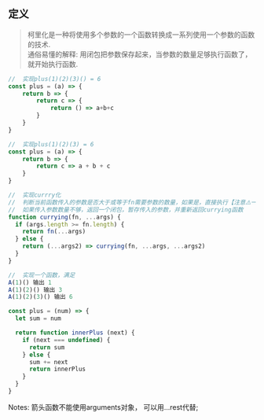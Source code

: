 ## 定义
> 柯里化是一种将使用多个参数的一个函数转换成一系列使用一个参数的函数的技术. <br>
通俗易懂的解释: 用闭包把参数保存起来，当参数的数量足够执行函数了，就开始执行函数. 

```js
//  实现plus(1)(2)(3)() = 6
const plus = (a) => {
	return b => {
		return c => {
            return () => a+b+c
        }
	}
}

//  实现plus(1)(2)(3) = 6
const plus = (a) => {
	return b => {
		return c => a + b + c
	}
}

//  实现currry化
//  判断当前函数传入的参数是否大于或等于fn需要参数的数量，如果是，直接执行【注意⚠️一个函数长度为fn.length 输入的参数个数⚠️ 】
//  如果传入参数数量不够，返回一个闭包，暂存传入的参数，并重新返回currying函数
function currying(fn, ...args) {
  if (args.length >= fn.length) {
    return fn(...args)
  } else {
    return (...args2) => currying(fn, ...args, ...args2)
  }
}

//  实现一个函数，满足
A(1)() 输出 1
A(1)(2)() 输出 3
A(1)(2)(3)() 输出 6

const plus = (num) => {
  let sum = num

  return function innerPlus (next) {
    if (next === undefined) {
      return sum
    } else {
      sum += next
      return innerPlus
    }
  }
}

```
Notes: 箭头函数不能使用arguments对象， 可以用...rest代替; 